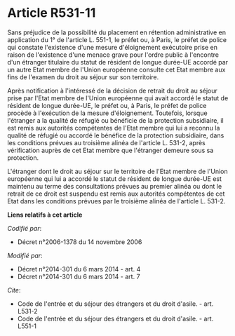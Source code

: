 # Article R531-11

Sans préjudice de la possibilité du placement en rétention administrative en application du 1° de l'article L. 551-1, le
préfet ou, à Paris, le préfet de police qui constate l'existence d'une mesure d'éloignement exécutoire prise en raison de
l'existence d'une menace grave pour l'ordre public à l'encontre d'un étranger titulaire du statut de résident de longue
durée-UE accordé par un autre Etat membre de l'Union européenne consulte cet Etat membre aux fins de l'examen du droit au
séjour sur son territoire.

Après notification à l'intéressé de la décision de retrait du droit au séjour prise par l'Etat membre de l'Union européenne
qui avait accordé le statut de résident de longue durée-UE, le préfet ou, à Paris, le préfet de police procède à l'exécution
de la mesure d'éloignement. Toutefois, lorsque l'étranger a la qualité de réfugié ou bénéficie de la protection subsidiaire,
il est remis aux autorités compétentes de l'Etat membre qui lui a reconnu la qualité de réfugié ou accordé le bénéfice de la
protection subsidiaire, dans les conditions prévues au troisième alinéa de l'article L. 531-2, après vérification auprès de
cet Etat membre que l'étranger demeure sous sa protection.

L'étranger dont le droit au séjour sur le territoire de l'Etat membre de l'Union européenne qui lui a accordé le statut de
résident de longue durée-UE est maintenu au terme des consultations prévues au premier alinéa ou dont le retrait de ce droit
est suspendu est remis aux autorités compétentes de cet Etat dans les conditions prévues par le troisième alinéa de l'article
L. 531-2.

**Liens relatifs à cet article**

_Codifié par_:

  - Décret n°2006-1378 du 14 novembre 2006

_Modifié par_:

  - Décret n°2014-301 du 6 mars 2014 - art. 4
  - Décret n°2014-301 du 6 mars 2014 - art. 7

_Cite_:

  - Code de l'entrée et du séjour des étrangers et du droit d'asile. - art. L531-2
  - Code de l'entrée et du séjour des étrangers et du droit d'asile. - art. L551-1
